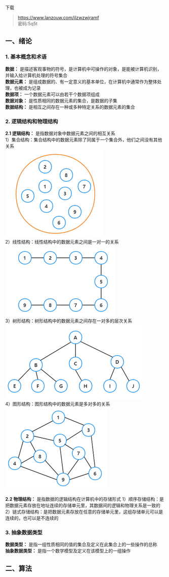 下载
> https://www.lanzouw.com/iIzwzwjramf  
> 密码:5q5t

## 一、绪论

### 1. 基本概念和术语

**数据：** 是描述客观事物的符号，是计算机中可操作的对象，是能被计算机识别，并输入给计算机处理的符号集合  
**数据元素：** 是组成数据的、有一定意义的基本单位，在计算机中通常作为整体处理，也被成为记录  
**数据项：** 一个数据元素可以由若干个数据项组成  
**数据对象：** 是性质相同的数据元素的集合，是数据的子集  
**数据结构：** 是相互之间存在一种或多种特定关系的数据元素的集合

### 2. 逻辑结构和物理结构

**2.1 逻辑结构：** 是指数据对象中数据元素之间的相互关系  
1）集合结构：集合结构中的数据元素除了同属于一个集合外，他们之间没有其他关系  
![集合结构.png](image/集合结构.png)  
2）线性结构：线性结构中的数据元素之间是一对一的关系  
![线性结构.png](image/线性结构.png)  
3）树形结构：树形结构中的数据元素之间存在一对多的层次关系  
![树形结构.png](image/树形结构.png)  
4）图形结构：图形结构中的数据元素是多对多的关系  
![图形结构.png](image/图形结构.png)  

**2.2 物理结构：** 是指数据的逻辑结构在计算机中的存储形式
1）顺序存储结构：是把数据元素存放在地址连续的存储单元里，其数据间的逻辑和物理关系是一致的  
2）链式存储结构：是把数据元素存放在任意的存储单元里，这组存储单元可以是连续的，也可以是不连续的  

### 3. 抽象数据类型

**数据类型：** 是指一组性质相同的值的集合及定义在此集合上的一些操作的总称  
**抽象数据类型：** 是指一个数学模型及定义在该模型上的一组操作  


## 二、算法
